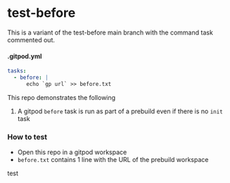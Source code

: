 # test-before

This is a variant of the test-before main branch with the command task commented out. 

#### .gitpod.yml
```yaml
tasks:
  - before: |
      echo `gp url` >> before.txt
```

This repo demonstrates the following

1. A gitpod `before` task is run as part of a prebuild even if there is no `init` task

### How to test

- Open this repo in a gitpod workspace
- `before.txt` contains 1 line with the URL of the prebuild workspace

test
